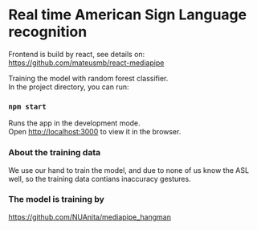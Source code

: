 # Real time American Sign Language recognition
Frontend is build by react, see details on: https://github.com/mateusmb/react-mediapipe</br>

Training the model with random forest classifier. </br>
In the project directory, you can run:

### `npm start`

Runs the app in the development mode.<br />
Open [http://localhost:3000](http://localhost:3000) to view it in the browser.

### About the training data
We use our hand to train the model, and due to none of us know the ASL well, so the training data contians inaccuracy gestures.<br>


### The model is training by
https://github.com/NUAnita/mediapipe_hangman


